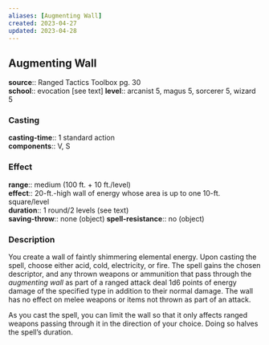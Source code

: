 ```yaml
---
aliases: [Augmenting Wall]
created: 2023-04-27
updated: 2023-04-28
---
```


## Augmenting Wall

**source**:: Ranged Tactics Toolbox pg. 30  
**school**:: evocation \[see text\]
**level**:: arcanist 5, magus 5, sorcerer 5, wizard 5

### Casting

**casting-time**:: 1 standard action  
**components**:: V, S

### Effect

**range**:: medium (100 ft. + 10 ft./level)  
**effect**:: 20-ft.-high wall of energy whose area is up to one 10-ft. square/level  
**duration**:: 1 round/2 levels (see text)  
**saving-throw**:: none (object)
**spell-resistance**:: no (object)

### Description

You create a wall of faintly shimmering elemental energy. Upon casting the spell, choose either acid, cold, electricity, or fire. The spell gains the chosen descriptor, and any thrown weapons or ammunition that pass through the *augmenting wall* as part of a ranged attack deal 1d6 points of energy damage of the specified type in addition to their normal damage. The wall has no effect on melee weapons or items not thrown as part of an attack.  
  
As you cast the spell, you can limit the wall so that it only affects ranged weapons passing through it in the direction of your choice. Doing so halves the spell’s duration.
